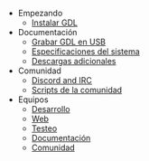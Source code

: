- Empezando
    - [Instalar GDL](instalar-gdl.md)
- Documentación
    - [Grabar GDL en USB](crear-usb.md)
    - [Especificaciones del sistema](especificaciones-sistema.md)
    - [Descargas adicionales](extras.md)
- Comunidad
    - [Discord and IRC](redes.md)
    - [Scripts de la comunidad ](scripts-comunidad.md)
- Equipos
    - [Desarrollo](teams-dev.md)
    - [Web](teams-web.md)
    - [Testeo](teams-testeo.md)
    - [Documentación](teams-documentacion.md)
    - [Comunidad](teams-comunidad.md)